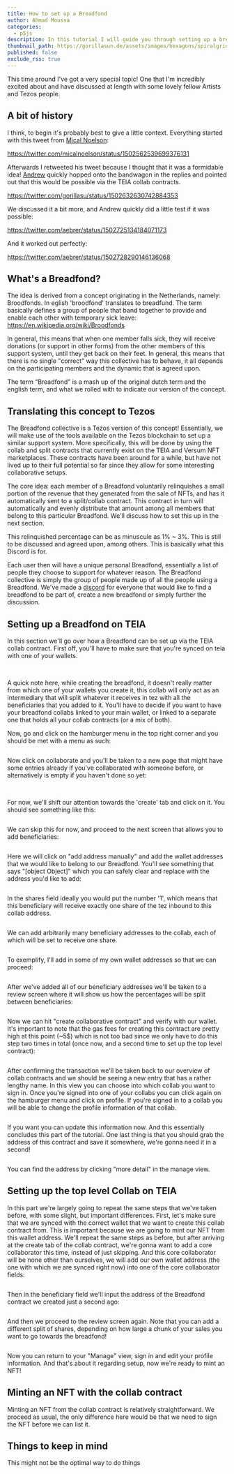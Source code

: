 ```yaml
---
title: How to set up a Breadfond
author: Ahmad Moussa
categories:
  - p5js
description: In this tutorial I will guide you through setting up a breadfond on the Tezos blockchain using the TEIA and/or Versum smart contracts.
thumbnail_path: https://gorillasun.de/assets/images/hexagons/spiralgrid.mp4
published: false
exclude_rss: true
---
```




This time around I've got a very special topic! One that I'm incredibly excited about and have discussed at length with some lovely fellow Artists and Tezos people.


<h2>A bit of history</h2>

I think, to begin it's probably best to give a little context. Everything started with this tweet from <a href='https://twitter.com/micalnoelson'>Mical Noelson</a>:

https://twitter.com/micalnoelson/status/1502562539699376131

Afterwards I retweeted his tweet because I thought that it was a formidable idea! <a href='https://twitter.com/aebrer'>Andrew</a> quickly hopped onto the bandwagon in the replies and pointed out that this would be possible via the TEIA collab contracts.

https://twitter.com/gorillasu/status/1502632630742884353

We discussed it a bit more, and Andrew quickly did a little test if it was possible:

https://twitter.com/aebrer/status/1502725134184071173

And it worked out perfectly:

https://twitter.com/aebrer/status/1502728290146136068



<h2>What's a Breadfond?</h2>

The idea is derived from a concept originating in the Netherlands, namely: Broodfonds. In eglish 'broodfond' translates to breadfund. The term basically defines a group of people that band together to provide and enable each other with temporary sick leave: https://en.wikipedia.org/wiki/Broodfonds

In general, this means that when one member falls sick, they will receive donations (or support in other forms) from the other members of this support system, until they get back on their feet. In general, this means that there is no single "correct" way this collective has to behave, it all depends on the participating members and the dynamic that is agreed upon.

The term “Breadfond” is a mash up of the original dutch term and the english term, and what we rolled with to indicate our version of the concept.




<h2>Translating this concept to Tezos</h2>


The Breadfond collective is a Tezos version of this concept! Essentially, we will make use of the tools available on the Tezos blockchain to set up a similar support system. More specifically, this will be done by using  the collab and split contracts that currently exist on the TEIA and Versum NFT marketplaces. These contracts have been around for a while, but have not lived up to their full potential so far since they allow for some interesting collaborative setups.

The core idea: each member of a Breadfond voluntarily relinquishes a small portion of the revenue that they generated from the sale of NFTs, and has it automatically sent to a split/collab contract. This contract in turn will automatically and evenly distribute that amount among all members that belong to this particular Breadfond. We'll discuss how to set this up in the next section.

This relinquished percentage can be as minuscule as 1% ~ 3%. This is still to be discussed and agreed upon, among others. This is basically what this Discord is for.

Each user then will have a unique personal Breadfond, essentially a list of people they choose to support for whatever reason. The Breadfond collective is simply the group of people made up of all the people using a Breadfond. We've made a <a href='https://discord.gg/nbpfU8P6XW'>discord</a> for everyone that would like to find a breadfond to be part of, create a new breadfond or simply further the discussion.


<h2>Setting up a Breadfond on TEIA</h2>

In this section we'll go over how a Breadfond can be set up via the TEIA collab contract. First off, you'll have to make sure that you're synced on teia with one of your wallets.

<span class="image fit" style="margin: 0 0 1em 0; padding: 0 0 0 0;">
  <img class="viewable" src="https://gorillasun.de/assets/images/breadfond/1.png" alt="">
</span>

<span class="image fit" style="margin: 0 0 1em 0; padding: 0 0 0 0;">
  <img class="viewable" src="https://gorillasun.de/assets/images/breadfond/2.png" alt="">
</span>

A quick note here, while creating the breadfond, it doesn't really matter from which one of your wallets you create it, this collab will only act as an intermediary that will split whatever it receives in tez with all the beneficiaries that you added to it. You'll have to decide if you want to have your breadfond collabs linked to your main wallet, or linked to a separate one that holds all your collab contracts (or a mix of both).

Now, go and click on the hamburger menu in the top right corner and you should be met with a menu as such:

<span class="image fit" style="margin: 0 0 1em 0; padding: 0 0 0 0;">
  <img class="viewable" src="https://gorillasun.de/assets/images/breadfond/3.png" alt="">
</span>

Now click on collaborate and you'll be taken to a new page that might have some entries already if you've collaborated with someone before, or alternatively is empty if you haven't done so yet:

<span class="image fit" style="margin: 0 0 1em 0; padding: 0 0 0 0;">
  <img class="viewable" src="https://gorillasun.de/assets/images/breadfond/4.png" alt="">
</span>

<span class="image fit" style="margin: 0 0 1em 0; padding: 0 0 0 0;">
  <img class="viewable" src="https://gorillasun.de/assets/images/breadfond/6.png" alt="">
</span>

For now, we'll shift our attention towards the 'create' tab and click on it. You should see something like this:

<span class="image fit" style="margin: 0 0 1em 0; padding: 0 0 0 0;">
  <img class="viewable" src="https://gorillasun.de/assets/images/breadfond/7.png" alt="">
</span>

We can skip this for now, and proceed to the next screen that allows you to add beneficiaries:

<span class="image fit" style="margin: 0 0 1em 0; padding: 0 0 0 0;">
  <img class="viewable" src="https://gorillasun.de/assets/images/breadfond/8.png" alt="">
</span>

Here we will click on "add address manually" and add the wallet addresses that we would like to belong to our Breadfond. You'll see something that says "[object Object]" which you can safely clear and replace with the address you'd like to add:

<span class="image fit" style="margin: 0 0 1em 0; padding: 0 0 0 0;">
  <img class="viewable" src="https://gorillasun.de/assets/images/breadfond/9.png" alt="">
</span>

In the shares field ideally you would put the number '1', which means that this beneficiary will receive exactly one share of the tez inbound to this collab address.

<span class="image fit" style="margin: 0 0 1em 0; padding: 0 0 0 0;">
  <img class="viewable" src="https://gorillasun.de/assets/images/breadfond/10.png" alt="">
</span>

We can add arbitrarily many beneficiary addresses to the collab, each of which will be set to receive one share.

<span class="image fit" style="margin: 0 0 1em 0; padding: 0 0 0 0;">
  <img class="viewable" src="https://gorillasun.de/assets/images/breadfond/11.png" alt="">
</span>

To exemplify, I'll add in some of my own wallet addresses so that we can proceed:

<span class="image fit" style="margin: 0 0 1em 0; padding: 0 0 0 0;">
  <img class="viewable" src="https://gorillasun.de/assets/images/breadfond/12.png" alt="">
</span>

After we've added all of our beneficiary addresses we'll be taken to a review screen where it will show us how the percentages will be split between beneficiaries:

<span class="image fit" style="margin: 0 0 1em 0; padding: 0 0 0 0;">
  <img class="viewable" src="https://gorillasun.de/assets/images/breadfond/13.png" alt="">
</span>

Now we can hit "create collaborative contract" and verify with our wallet. It's important to note that the gas fees for creating this contract are pretty high at this point (~5$) which is not too bad since we only have to do this step two times in total (once now, and a second time to set up the top level contract):

<span class="image fit" style="margin: 0 0 1em 0; padding: 0 0 0 0;">
  <img class="viewable" src="https://gorillasun.de/assets/images/breadfond/14.png" alt="">
</span>

After confirming the transaction we'll be taken back to our overview of collab contracts and we should be seeing a new entry that has a rather lengthy name. In this view you can choose into which collab you want to sign in. Once you're signed into one of your collabs you can click again on the hamburger menu and click on profile. If you're signed in to a collab you will be able to change the profile information of that collab.

<span class="image fit" style="margin: 0 0 1em 0; padding: 0 0 0 0;">
  <img class="viewable" src="https://gorillasun.de/assets/images/breadfond/15.png" alt="">
</span>

If you want you can update this information now. And this essentially concludes this part of the tutorial. One last thing is that you should grab the address of this contract and save it somewhere, we're gonna need it in a second!

<span class="image fit" style="margin: 0 0 1em 0; padding: 0 0 0 0;">
  <img class="viewable" src="https://gorillasun.de/assets/images/breadfond/16.png" alt="">
</span>

You can find the address by clicking "more detail" in the manage view.


<h2>Setting up the top level Collab on TEIA</h2>

In this part we're largely going to repeat the same steps that we've taken before, with some slight, but important differences. First, let's make sure that we are synced with the correct wallet that we want to create this collab contract from. This is important because we are going to mint our NFT from this wallet address. We'll repeat the same steps as before, but after arriving at the create tab of the collab contract, we're gonna want to add a core collaborator this time, instead of just skipping. And this core collaborator will be none other than ourselves, we will add our own wallet address (the one with which we are synced right now) into one of the core collaborator fields:

<span class="image fit" style="margin: 0 0 1em 0; padding: 0 0 0 0;">
  <img class="viewable" src="https://gorillasun.de/assets/images/breadfond/17.png" alt="">
</span>

Then in the beneficiary field we'll input the address of the Breadfond contract we created just a second ago:

<span class="image fit" style="margin: 0 0 1em 0; padding: 0 0 0 0;">
  <img class="viewable" src="https://gorillasun.de/assets/images/breadfond/18.png" alt="">
</span>

And then we proceed to the review screen again. Note that you can add a different split of shares, depending on how large a chunk of your sales you want to go towards the breadfond!

<span class="image fit" style="margin: 0 0 1em 0; padding: 0 0 0 0;">
  <img class="viewable" src="https://gorillasun.de/assets/images/breadfond/19.png" alt="">
</span>

Now you can return to your "Manage" view, sign in and edit your profile information. And that's about it regarding setup, now we're ready to mint an NFT!

<h2>Minting an NFT with the collab contract</h2>

Minting an NFT from the collab contract is relatively straightforward. We proceed as usual, the only difference here would be that we need to sign the NFT before we can list it.


<h2>Things to keep in mind</h2>

This might not be the optimal way to do things


<div class="row gtr-50 gtr-uniform">
	<div class="col-6">
		<span class="image fit" style="margin: 0 0 1em 0; padding: 0 0 0 0;">
			<img class="viewable" src="https://gorillasun.de/assets/images/breadfond/50.png" alt="">
		</span>
	</div>
	<div class="col-6">
		<span class="image fit" style="margin: 0 0 1em 0; padding: 0 0 0 0;">
			<img class="viewable" src="https://gorillasun.de/assets/images/breadfond/27.png" alt="">
		</span>
	</div>
